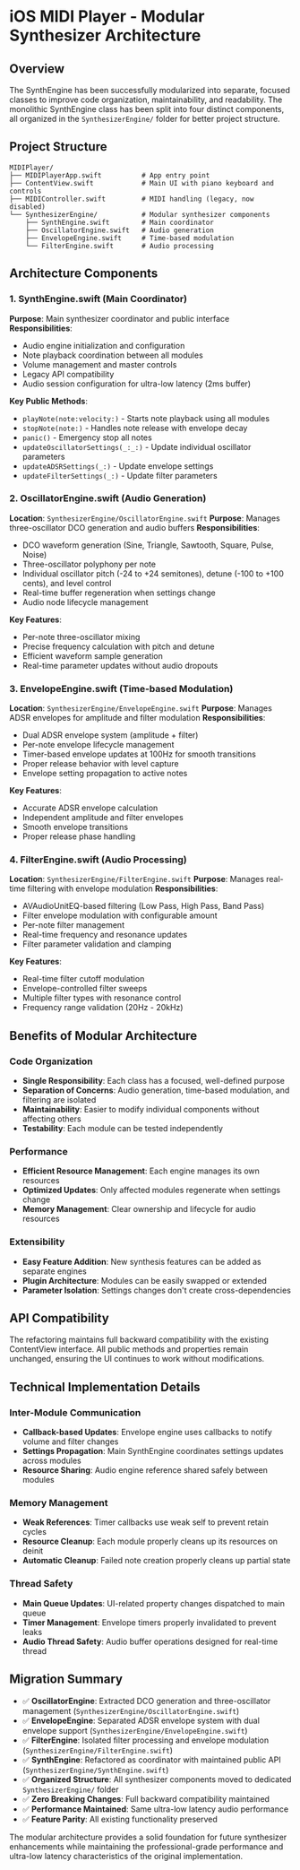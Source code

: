 # iOS MIDI Player - Modular Synthesizer Architecture

## Overview
The SynthEngine has been successfully modularized into separate, focused classes to improve code organization, maintainability, and readability. The monolithic SynthEngine class has been split into four distinct components, all organized in the `SynthesizerEngine/` folder for better project structure.

## Project Structure
```
MIDIPlayer/
├── MIDIPlayerApp.swift          # App entry point
├── ContentView.swift            # Main UI with piano keyboard and controls
├── MIDIController.swift         # MIDI handling (legacy, now disabled)
└── SynthesizerEngine/           # Modular synthesizer components
    ├── SynthEngine.swift        # Main coordinator
    ├── OscillatorEngine.swift   # Audio generation
    ├── EnvelopeEngine.swift     # Time-based modulation
    └── FilterEngine.swift       # Audio processing
```

## Architecture Components

### 1. SynthEngine.swift (Main Coordinator)
**Purpose**: Main synthesizer coordinator and public interface
**Responsibilities**:
- Audio engine initialization and configuration
- Note playback coordination between all modules
- Volume management and master controls
- Legacy API compatibility
- Audio session configuration for ultra-low latency (2ms buffer)

**Key Public Methods**:
- `playNote(note:velocity:)` - Starts note playback using all modules
- `stopNote(note:)` - Handles note release with envelope decay
- `panic()` - Emergency stop all notes
- `updateOscillatorSettings(_:_:)` - Update individual oscillator parameters
- `updateADSRSettings(_:)` - Update envelope settings
- `updateFilterSettings(_:)` - Update filter parameters

### 2. OscillatorEngine.swift (Audio Generation)
**Location**: `SynthesizerEngine/OscillatorEngine.swift`
**Purpose**: Manages three-oscillator DCO generation and audio buffers
**Responsibilities**:
- DCO waveform generation (Sine, Triangle, Sawtooth, Square, Pulse, Noise)
- Three-oscillator polyphony per note
- Individual oscillator pitch (-24 to +24 semitones), detune (-100 to +100 cents), and level control
- Real-time buffer regeneration when settings change
- Audio node lifecycle management

**Key Features**:
- Per-note three-oscillator mixing
- Precise frequency calculation with pitch and detune
- Efficient waveform sample generation
- Real-time parameter updates without audio dropouts

### 3. EnvelopeEngine.swift (Time-based Modulation)
**Location**: `SynthesizerEngine/EnvelopeEngine.swift`
**Purpose**: Manages ADSR envelopes for amplitude and filter modulation
**Responsibilities**:
- Dual ADSR envelope system (amplitude + filter)
- Per-note envelope lifecycle management
- Timer-based envelope updates at 100Hz for smooth transitions
- Proper release behavior with level capture
- Envelope setting propagation to active notes

**Key Features**:
- Accurate ADSR envelope calculation
- Independent amplitude and filter envelopes
- Smooth envelope transitions
- Proper release phase handling

### 4. FilterEngine.swift (Audio Processing)
**Location**: `SynthesizerEngine/FilterEngine.swift`
**Purpose**: Manages real-time filtering with envelope modulation
**Responsibilities**:
- AVAudioUnitEQ-based filtering (Low Pass, High Pass, Band Pass)
- Filter envelope modulation with configurable amount
- Per-note filter management
- Real-time frequency and resonance updates
- Filter parameter validation and clamping

**Key Features**:
- Real-time filter cutoff modulation
- Envelope-controlled filter sweeps
- Multiple filter types with resonance control
- Frequency range validation (20Hz - 20kHz)

## Benefits of Modular Architecture

### Code Organization
- **Single Responsibility**: Each class has a focused, well-defined purpose
- **Separation of Concerns**: Audio generation, time-based modulation, and filtering are isolated
- **Maintainability**: Easier to modify individual components without affecting others
- **Testability**: Each module can be tested independently

### Performance
- **Efficient Resource Management**: Each engine manages its own resources
- **Optimized Updates**: Only affected modules regenerate when settings change
- **Memory Management**: Clear ownership and lifecycle for audio resources

### Extensibility
- **Easy Feature Addition**: New synthesis features can be added as separate engines
- **Plugin Architecture**: Modules can be easily swapped or extended
- **Parameter Isolation**: Settings changes don't create cross-dependencies

## API Compatibility
The refactoring maintains full backward compatibility with the existing ContentView interface. All public methods and properties remain unchanged, ensuring the UI continues to work without modifications.

## Technical Implementation Details

### Inter-Module Communication
- **Callback-based Updates**: Envelope engine uses callbacks to notify volume and filter changes
- **Settings Propagation**: Main SynthEngine coordinates settings updates across modules
- **Resource Sharing**: Audio engine reference shared safely between modules

### Memory Management
- **Weak References**: Timer callbacks use weak self to prevent retain cycles
- **Resource Cleanup**: Each module properly cleans up its resources on deinit
- **Automatic Cleanup**: Failed note creation properly cleans up partial state

### Thread Safety
- **Main Queue Updates**: UI-related property changes dispatched to main queue
- **Timer Management**: Envelope timers properly invalidated to prevent leaks
- **Audio Thread Safety**: Audio buffer operations designed for real-time thread

## Migration Summary
- ✅ **OscillatorEngine**: Extracted DCO generation and three-oscillator management (`SynthesizerEngine/OscillatorEngine.swift`)
- ✅ **EnvelopeEngine**: Separated ADSR envelope system with dual envelope support (`SynthesizerEngine/EnvelopeEngine.swift`)
- ✅ **FilterEngine**: Isolated filter processing and envelope modulation (`SynthesizerEngine/FilterEngine.swift`)
- ✅ **SynthEngine**: Refactored as coordinator with maintained public API (`SynthesizerEngine/SynthEngine.swift`)
- ✅ **Organized Structure**: All synthesizer components moved to dedicated `SynthesizerEngine/` folder
- ✅ **Zero Breaking Changes**: Full backward compatibility maintained
- ✅ **Performance Maintained**: Same ultra-low latency audio performance
- ✅ **Feature Parity**: All existing functionality preserved

The modular architecture provides a solid foundation for future synthesizer enhancements while maintaining the professional-grade performance and ultra-low latency characteristics of the original implementation.
